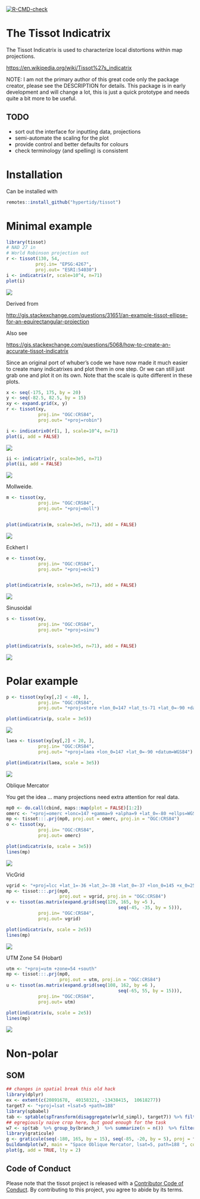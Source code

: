 <!-- README.md is generated from README.Rmd. Please edit that file -->

<!-- badges: start -->
[![R-CMD-check](https://github.com/hypertidy/tissot/workflows/R-CMD-check/badge.svg)](https://github.com/hypertidy/tissot/actions)
<!-- badges: end -->

# The Tissot Indicatrix

The Tissot Indicatrix is used to characterize local distortions within
map projections.

<https://en.wikipedia.org/wiki/Tissot%27s_indicatrix>

NOTE: I am not the primary author of this great code only the package
creator, please see the DESCRIPTION for details. This package is in
early development and will change a lot, this is just a quick prototype
and needs quite a bit more to be useful.

## TODO

-   sort out the interface for inputting data, projections
-   semi-automate the scaling for the plot
-   provide control and better defaults for colours
-   check terminology (and spelling) is consistent

# Installation

Can be installed with

``` r
remotes::install_github("hypertidy/tissot")
```

# Minimal example

``` r
library(tissot)
# NAD 27 in
# World Robinson projection out
r <- tissot(130, 54,
           proj.in= "EPSG:4267",  
           proj.out= "ESRI:54030")
i <- indicatrix(r, scale=10^4, n=71)
plot(i)
```

![](readmefigs/README-minimal-1.png)

Derived from

<http://gis.stackexchange.com/questions/31651/an-example-tissot-ellipse-for-an-equirectangular-projection>

Also see

<https://gis.stackexchange.com/questions/5068/how-to-create-an-accurate-tissot-indicatrix>

Since an original port of whuber’s code we have now made it much easier
to create many indicatrixes and plot them in one step. Or we can still
just grab one and plot it on its own. Note that the scale is quite
different in these plots.

``` r
x <- seq(-175, 175, by = 20)
y <- seq(-82.5, 82.5, by = 15)
xy <- expand.grid(x, y)
r <- tissot(xy,
            proj.in= "OGC:CRS84",
            proj.out= "+proj=robin")

i <- indicatrix0(r[1, ], scale=10^4, n=71)
plot(i, add = FALSE)
```

![](readmefigs/README-bigger-example-1.png)

``` r
ii <- indicatrix(r, scale=3e5, n=71)
plot(ii, add = FALSE)
```

![](readmefigs/README-bigger-example-2.png)

Mollweide.

``` r
m <- tissot(xy,
            proj.in= "OGC:CRS84",
            proj.out= "+proj=moll")


plot(indicatrix(m, scale=3e5, n=71), add = FALSE)
```

![](readmefigs/README-mollweide-1.png)

Eckhert I

``` r
e <- tissot(xy,
            proj.in= "OGC:CRS84",
            proj.out= "+proj=eck1")


plot(indicatrix(e, scale=3e5, n=71), add = FALSE)
```

![](readmefigs/README-eckhert-1.png)

Sinusoidal

``` r
s <- tissot(xy,
            proj.in= "OGC:CRS84",
            proj.out= "+proj=sinu")


plot(indicatrix(s, scale=3e5, n=71), add = FALSE)
```

![](readmefigs/README-sinu-1.png)

# Polar example

``` r
p <- tissot(xy[xy[,2] < -40, ],
            proj.in= "OGC:CRS84",
            proj.out= "+proj=stere +lon_0=147 +lat_ts-71 +lat_0=-90 +datum=WGS84")

plot(indicatrix(p, scale = 3e5))
```

![](readmefigs/README-polar-stereo-1.png)

``` r
laea <- tissot(xy[xy[,2] < 20, ],
            proj.in= "OGC:CRS84",
            proj.out= "+proj=laea +lon_0=147 +lat_0=-90 +datum=WGS84")

plot(indicatrix(laea, scale = 3e5))
```

![](readmefigs/README-polar-laea-1.png)

Oblique Mercator

You get the idea … many projections need extra attention for real data.

``` r
mp0 <- do.call(cbind, maps::map(plot = FALSE)[1:2])
omerc <- "+proj=omerc +lonc=147 +gamma=9 +alpha=9 +lat_0=-80 +ellps=WGS84"
mp <- tissot:::.prj(mp0, proj.out = omerc, proj.in = "OGC:CRS84")
o <- tissot(xy,
            proj.in= "OGC:CRS84",
            proj.out= omerc)

plot(indicatrix(o, scale = 3e5))
lines(mp)
```

![](readmefigs/README-omerc-1.png)

VicGrid

``` r
vgrid <- "+proj=lcc +lat_1=-36 +lat_2=-38 +lat_0=-37 +lon_0=145 +x_0=2500000 +y_0=2500000 +ellps=GRS80 +towgs84=0,0,0,0,0,0,0 +units=m +no_defs"
mp <- tissot:::.prj(mp0, 
                    proj.out = vgrid, proj.in = "OGC:CRS84")
v <- tissot(as.matrix(expand.grid(seq(120, 165, by =5 ), 
                                          seq(-45, -35, by = 5))),
            proj.in= "OGC:CRS84",
            proj.out= vgrid)

plot(indicatrix(v, scale = 2e5))
lines(mp)
```

![](readmefigs/README-vicgrid-1.png)

UTM Zone 54 (Hobart)

``` r
utm <- "+proj=utm +zone=54 +south"
mp <- tissot:::.prj(mp0, 
                    proj.out = utm, proj.in = "OGC:CRS84")
u <- tissot(as.matrix(expand.grid(seq(108, 162, by =6 ), 
                                          seq(-65, 55, by = 15))),
            proj.in= "OGC:CRS84",
            proj.out= utm)

plot(indicatrix(u, scale = 2e5))
lines(mp)
```

![](readmefigs/README-utm54-1.png)

# Non-polar

## SOM

``` r
## changes in spatial break this old hack
library(dplyr)
ex <- extent(c(20891678,  40158321, -13438415,  10618277))
target7 <- "+proj=lsat +lsat=5 +path=188"
library(spbabel)
tab <- sptable(spTransform(disaggregate(wrld_simpl), target7)) %>% filter(x_ >= xmin(ex), x_ <= xmax(ex), y_ >= ymin(ex), y_ <= ymax(ex))
## egregiously naive crop here, but good enough for the task
w7 <- sp(tab  %>% group_by(branch_)  %>% summarize(n = n())  %>% filter(n > 2) %>% inner_join(tab), crs = target7)
library(graticule)
g <- graticule(seq(-180, 165, by = 15), seq(-85, -20, by = 5), proj = target7, xlim = c(-180, 180), ylim = c(-85, -5))
buildandplot(w7, main = "Space Oblique Mercator, lsat=5, path=188 ", col = "grey", scale = 5e5)
plot(g, add = TRUE, lty = 2)
```

## Code of Conduct

Please note that the tissot project is released with a [Contributor Code
of
Conduct](https://contributor-covenant.org/version/2/0/CODE_OF_CONDUCT.html).
By contributing to this project, you agree to abide by its terms.
